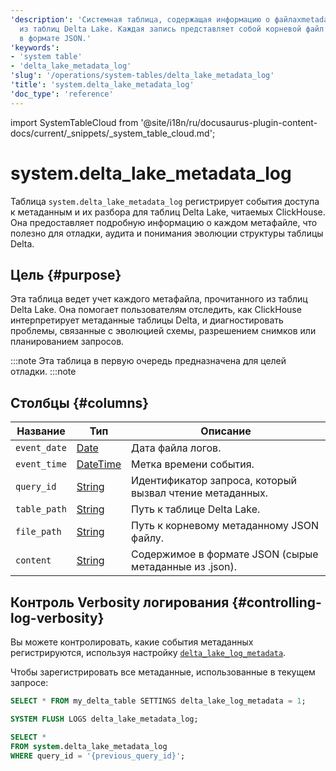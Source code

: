```yaml
---
'description': 'Системная таблица, содержащая информацию о файлахmetadata, прочитанных
  из таблиц Delta Lake. Каждая запись представляет собой корневой файл метаданныых
  в формате JSON.'
'keywords':
- 'system table'
- 'delta_lake_metadata_log'
'slug': '/operations/system-tables/delta_lake_metadata_log'
'title': 'system.delta_lake_metadata_log'
'doc_type': 'reference'
---
```

import SystemTableCloud from '@site/i18n/ru/docusaurus-plugin-content-docs/current/_snippets/_system_table_cloud.md';


# system.delta_lake_metadata_log

Таблица `system.delta_lake_metadata_log` регистрирует события доступа к метаданным и их разбора для таблиц Delta Lake, читаемых ClickHouse. Она предоставляет подробную информацию о каждом метафайле, что полезно для отладки, аудита и понимания эволюции структуры таблицы Delta.

## Цель {#purpose}

Эта таблица ведет учет каждого метафайла, прочитанного из таблиц Delta Lake. Она помогает пользователям отследить, как ClickHouse интерпретирует метаданные таблицы Delta, и диагностировать проблемы, связанные с эволюцией схемы, разрешением снимков или планированием запросов.

:::note
Эта таблица в первую очередь предназначена для целей отладки.
:::note

## Столбцы {#columns}
| Название       | Тип       | Описание                                                                                     |
|----------------|-----------|----------------------------------------------------------------------------------------------|
| `event_date`   | [Date](../../sql-reference/data-types/date.md)      | Дата файла логов.                                                                           |
| `event_time`   | [DateTime](../../sql-reference/data-types/datetime.md)  | Метка времени события.                                                                      |
| `query_id`     | [String](../../sql-reference/data-types/string.md)    | Идентификатор запроса, который вызвал чтение метаданных.                                     |
| `table_path`   | [String](../../sql-reference/data-types/string.md)    | Путь к таблице Delta Lake.                                                                   |
| `file_path`    | [String](../../sql-reference/data-types/string.md)    | Путь к корневому метаданному JSON файлу.                                                   |
| `content`      | [String](../../sql-reference/data-types/string.md)    | Содержимое в формате JSON (сырые метаданные из .json).                                      |

<SystemTableCloud/>

## Контроль Verbosity логирования {#controlling-log-verbosity}

Вы можете контролировать, какие события метаданных регистрируются, используя настройку [`delta_lake_log_metadata`](../../operations/settings/settings.md#delta_lake_log_metadata).

Чтобы зарегистрировать все метаданные, использованные в текущем запросе:

```sql
SELECT * FROM my_delta_table SETTINGS delta_lake_log_metadata = 1;

SYSTEM FLUSH LOGS delta_lake_metadata_log;

SELECT *
FROM system.delta_lake_metadata_log
WHERE query_id = '{previous_query_id}';
```